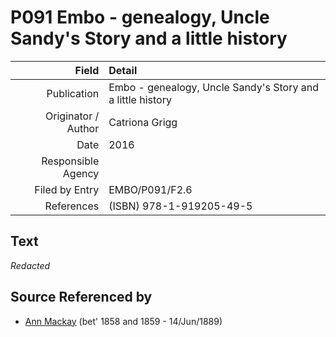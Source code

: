 ﻿---
layout: page
permalink: /sources/s67859120
---

# P091 Embo - genealogy, Uncle Sandy's Story and a little history

Field | Detail
---:|:---
Publication | Embo - genealogy, Uncle Sandy's Story and a little history
Originator / Author | Catriona Grigg
Date | 2016
Responsible Agency | 
Filed by Entry | EMBO/P091/F2.6
References | (ISBN) 978-1-919205-49-5

## Text

_Redacted_

## Source Referenced by

* [Ann Mackay](../people/@85130771@-ann-mackay-b1858~1859-d1889-6-14.md) (bet' 1858 and 1859 - 14/Jun/1889)
